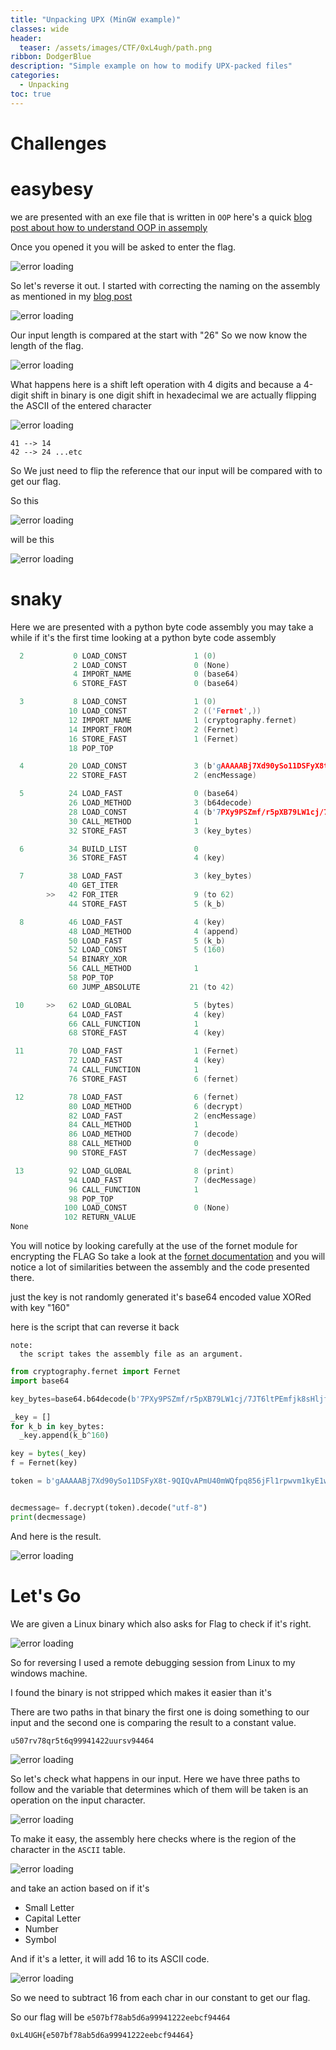 ```yaml
---
title: "Unpacking UPX (MinGW example)"
classes: wide
header:
  teaser: /assets/images/CTF/0xL4ugh/path.png
ribbon: DodgerBlue
description: "Simple example on how to modify UPX-packed files"
categories:
  - Unpacking
toc: true
---
```


# Challenges


# easybesy

we are presented with an exe file that is written in `OOP` here's a quick [blog post about how to understand OOP in assemply](https://amr-git-dot.github.io/malware%20analysis/OOP-Malware-Analysis/)

Once you opened it you will be asked to enter the flag.

![error loading](/assets/images/CTF/0xL4ugh/easy.png)

So let's reverse it out.
I started with correcting the naming on the assembly as mentioned in my [blog post](https://amr-git-dot.github.io/malware%20analysis/OOP-Malware-Analysis/)

![error loading](/assets/images/CTF/0xL4ugh/name.png)

Our input length is compared at the start with "26" So we now know the length of the flag.

![error loading](/assets/images/CTF/0xL4ugh/length.png)

What happens here is a shift left operation with 4 digits and because a 4-digit shift in binary is one digit shift in hexadecimal we are actually flipping the ASCII of the entered character

![error loading](/assets/images/CTF/0xL4ugh/shift.png)

    41 --> 14
    42 --> 24 ...etc

So We just need to flip the reference that our input will be compared with to get our flag.

So this 

![error loading](/assets/images/CTF/0xL4ugh/org.png)

will be this

![error loading](/assets/images/CTF/0xL4ugh/answer.png)

# snaky

Here we are presented with a python byte code assembly you may take a while if it's the first time looking at a python byte code assembly

```c
  2           0 LOAD_CONST               1 (0)
              2 LOAD_CONST               0 (None)
              4 IMPORT_NAME              0 (base64)
              6 STORE_FAST               0 (base64)

  3           8 LOAD_CONST               1 (0)
             10 LOAD_CONST               2 (('Fernet',))
             12 IMPORT_NAME              1 (cryptography.fernet)
             14 IMPORT_FROM              2 (Fernet)
             16 STORE_FAST               1 (Fernet)
             18 POP_TOP

  4          20 LOAD_CONST               3 (b'gAAAAABj7Xd90ySo11DSFyX8t-9QIQvAPmU40mWQfpq856jFl1rpwvm1kyE1w23fyyAAd9riXt-JJA9v6BEcsq6LNroZTnjExjFur_tEp0OLJv0c_8BD3bg=')
             22 STORE_FAST               2 (encMessage)

  5          24 LOAD_FAST                0 (base64)
             26 LOAD_METHOD              3 (b64decode)
             28 LOAD_CONST               4 (b'7PXy9PSZmf/r5pXB79LW1cj/7JT6ltPEmfjk8sHljfr6x/LyyfjymNXR5Z0=')
             30 CALL_METHOD              1
             32 STORE_FAST               3 (key_bytes)

  6          34 BUILD_LIST               0
             36 STORE_FAST               4 (key)

  7          38 LOAD_FAST                3 (key_bytes)
             40 GET_ITER
        >>   42 FOR_ITER                 9 (to 62)
             44 STORE_FAST               5 (k_b)

  8          46 LOAD_FAST                4 (key)
             48 LOAD_METHOD              4 (append)
             50 LOAD_FAST                5 (k_b)
             52 LOAD_CONST               5 (160)
             54 BINARY_XOR
             56 CALL_METHOD              1
             58 POP_TOP
             60 JUMP_ABSOLUTE           21 (to 42)

 10     >>   62 LOAD_GLOBAL              5 (bytes)
             64 LOAD_FAST                4 (key)
             66 CALL_FUNCTION            1
             68 STORE_FAST               4 (key)

 11          70 LOAD_FAST                1 (Fernet)
             72 LOAD_FAST                4 (key)
             74 CALL_FUNCTION            1
             76 STORE_FAST               6 (fernet)

 12          78 LOAD_FAST                6 (fernet)
             80 LOAD_METHOD              6 (decrypt)
             82 LOAD_FAST                2 (encMessage)
             84 CALL_METHOD              1
             86 LOAD_METHOD              7 (decode)
             88 CALL_METHOD              0
             90 STORE_FAST               7 (decMessage)

 13          92 LOAD_GLOBAL              8 (print)
             94 LOAD_FAST                7 (decMessage)
             96 CALL_FUNCTION            1
             98 POP_TOP
            100 LOAD_CONST               0 (None)
            102 RETURN_VALUE
None
```
You will notice by looking carefully at the use of the fornet module for encrypting the FLAG So take a look at the [fornet documentation](https://cryptography.io/en/3.4.4/fernet.html) and you will notice a lot of similarities between the assembly and the code presented there.

just the key is not randomly generated it's base64 encoded value XORed with key "160"

here is the script that can reverse it back 

    note:
      the script takes the assembly file as an argument.

```py
from cryptography.fernet import Fernet
import base64

key_bytes=base64.b64decode(b'7PXy9PSZmf/r5pXB79LW1cj/7JT6ltPEmfjk8sHljfr6x/LyyfjymNXR5Z0=')

_key = []
for k_b in key_bytes:
  _key.append(k_b^160)

key = bytes(_key)
f = Fernet(key)

token = b'gAAAAABj7Xd90ySo11DSFyX8t-9QIQvAPmU40mWQfpq856jFl1rpwvm1kyE1w23fyyAAd9riXt-JJA9v6BEcsq6LNroZTnjExjFur_tEp0OLJv0c_8BD3bg='


decmessage= f.decrypt(token).decode("utf-8") 
print(decmessage)
```

And here is the result.

![error loading](/assets/images/CTF/0xL4ugh/answer1.png)

# Let's Go

We are given a Linux binary which also asks for Flag to check if it's right.

![error loading](/assets/images/CTF/0xL4ugh/ask.png)

So for reversing I used a remote debugging session from Linux to my windows machine.

I found the binary is not stripped which makes it easier than it's

There are two paths in that binary the first one is doing something to our input and the second one is comparing the result to a constant value.

    u507rv78qr5t6q99941422uursv94464

![error loading](/assets/images/CTF/0xL4ugh/path.png)

So let's check what happens in our input.
Here we have three paths to follow and the variable that determines which of them will be taken is an operation on the input character.

![error loading](/assets/images/CTF/0xL4ugh/three.png)

To make it easy, the assembly here checks where is the region of the character in the `ASCII` table.

![error loading](/assets/images/CTF/0xL4ugh/ascii.png)

and take an action based on if it's 
  - Small Letter
  - Capital Letter
  - Number
  - Symbol

And if it's a letter, it will add 16 to its ASCII code.

![error loading](/assets/images/CTF/0xL4ugh/add.png)

So we need to subtract 16 from each char in our constant to get our flag.

So our flag will be `e507bf78ab5d6a99941222eebcf94464`

    0xL4UGH{e507bf78ab5d6a99941222eebcf94464}

